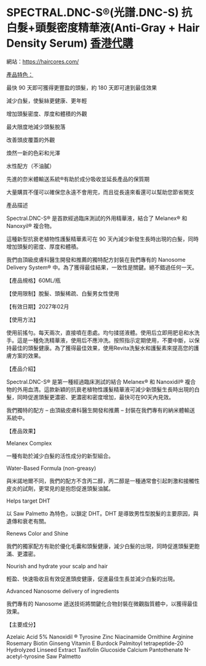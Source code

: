 # SPECTRAL.DNC-S®(光譜.DNC-S) 抗白髮+頭髮密度精華液(Anti-Gray + Hair Density Serum) [香港代購](https://haircores.com/)

網站：https://haircores.com/


[產品特色：](https://haircores.com/product/spectral-dnc-s%e5%85%89%e8%ad%9c-dnc-s-%e6%8a%97%e7%99%bd%e9%ab%ae%e9%a0%ad%e9%ab%ae%e5%af%86%e5%ba%a6%e7%b2%be%e8%8f%af%e6%b6%b2anti-gray-hair-density-serum%e3%80%90%e7%be%8e%e5%9c%8b/)

最快 90 天即可獲得更豐盈的頭髮，約 180 天即可達到最佳效果

減少白髮，使髮絲更健康、更年輕

增加頭髮密度、厚度和體積的外觀

最大限度地減少頭髮脫落

改善頭皮覆蓋的外觀

煥然一新的色彩和光澤

水性配方（不油膩）

先進的奈米體輸送系統®有助於成分吸收並延長產品的保質期

大量購買不僅可以確保您永遠不會用完，而且從長遠來看還可以幫助您節省開支

產品描述

Spectral.DNC-S® 是首款經過臨床測試的外用精華液，結合了 Melanex® 和 Nanoxyil® 複合物。

這種新型抗衰老植物性護髮精華素可在 90 天內減少新發生長時出現的白髮，同時增加頭髮的密度、厚度和體積。

我們由頂級皮膚科醫生開發和推薦的獨特配方封裝在我們專有的 Nanosome Delivery System® 中。為了獲得最佳結果，一致性是關鍵。絕不錯過任何一天。

 

【產品規格】60ML/瓶

【使用限制】脫髮、頭髮稀疏、白髮男女性使用

【有效日期】2027年02月

【使用方法】

使用前搖勻。每天兩次，直接噴在患處。均勻揉搓液體。使用后立即用肥皂和水洗手。這是一種免洗精華液，使用后不應沖洗。按照指示定期使用，不要中斷，以保持最佳的頭髮健康。為了獲得最佳效果，使用Revita洗髮水和護髮素來提高您的護膚方案的效果。

【產品介紹】

Spectral.DNC-S® 是第一種經過臨床測試的結合 Melanex® 和 Nanoxidil® 複合物的外用血清。這款新穎的抗衰老植物性護髮精華液可減少新頭髮生長時出現的白髮，同時促進頭髮更濃密、更濃密和密度增加，最快可在90天內見效。

我們獨特的配方 – 由頂級皮膚科醫生開發和推薦 – 封裝在我們專有的納米體輸送系統中。

【產品效果】

Melanex Complex

一種有助於減少白髮的活性成分的新型組合。

Water-Based Formula (non-greasy)

與米諾地爾不同，我們的配方不含丙二醇，丙二醇是一種通常會引起刺激和接觸性皮炎的試劑，更常見的是抱怨促進頭髮油膩。

Helps target DHT

以 Saw Palmetto 為特色，以鎖定 DHT。DHT 是導致男性型脫髮的主要原因，與遺傳和衰老有關。

Renews Color and Shine

我們的獨家配方有助於優化毛囊和頭髮健康，減少白髮的出現，同時促進頭髮更飽滿、更濃密。

Nourish and hydrate your scalp and hair

輕盈、快速吸收且有效促進頭皮健康，促進最佳生長並減少白髮的出現。

Advanced Nanosome delivery of ingredients

我們專有的 Nanosome 遞送技術將關鍵化合物封裝在微觀脂質體中，以獲得最佳效果。

【主要成分】

Azelaic Acid
5% Nanoxidil ®
Tyrosine
Zinc
Niacinamide
Ornithine
Arginine
Rosemary
Biotin
Ginseng
Vitamin E
Burdock
Palmitoyl tetrapeptide-20
Hydrolyzed Linseed Extract
Taxifolin Glucoside
Calcium Pantothenate
N-acetyl-tyrosine
Saw Palmetto
